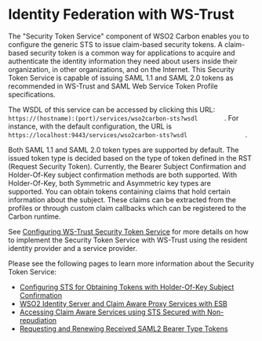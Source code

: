 # Identity Federation with WS-Trust

The "Security Token Service" component of WSO2 Carbon enables you to
configure the generic STS to issue claim-based security tokens. A
claim-based security token is a common way for applications to acquire
and authenticate the identity information they need about users inside
their organization, in other organizations, and on the Internet. This
Security Token Service is capable of issuing SAML 1.1 and SAML 2.0
tokens as recommended in WS-Trust and SAML Web Service Token Profile
specifications.

The WSDL of this service can be accessed by clicking this URL:
`         https://(hostname):(port)/services/wso2carbon-sts?wsdl        `
. For instance, with the default configuration, the URL is
`                   https://localhost:9443/services/wso2carbon-sts?wsdl                 `
.

Both SAML 1.1 and SAML 2.0 token types are supported by default. The
issued token type is decided based on the type of token defined in the
RST (Request Security Token). Currently, the Bearer Subject Confirmation
and Holder-Of-Key subject confirmation methods are both supported. With
Holder-Of-Key, both Symmetric and Asymmetric key types are
supported. You can obtain tokens containing claims that hold certain
information about the subject. These claims can be extracted from the
profiles or through custom claim callbacks which can be registered to
the Carbon runtime.

See [Configuring WS-Trust Security Token
Service](../../tutorials/configuring-ws-trust-security-token-service) for more details
on how to implement the Security Token Service with WS-Trust using the
resident identity provider and a service provider.

Please see the following pages to learn more information about the
Security Token Service:

-   [Configuring STS for Obtaining Tokens with Holder-Of-Key Subject
    Confirmation](../../tutorials/configuring-sts-for-obtaining-tokens-with-holder-of-key-subject-confirmation)
-   [WSO2 Identity Server and Claim Aware Proxy Services with
    ESB](../../tutorials/wso2-identity-server-and-claim-aware-proxy-services-with-esb)
-   [Accessing Claim Aware Services using STS Secured with
    Non-repudiation](../../tutorials/accessing-claim-aware-services-using-sts-secured-with-non-repudiation)
-   [Requesting and Renewing Received SAML2 Bearer Type
    Tokens](../../tutorials/requesting-and-renewing-received-saml2-bearer-type-tokens)
